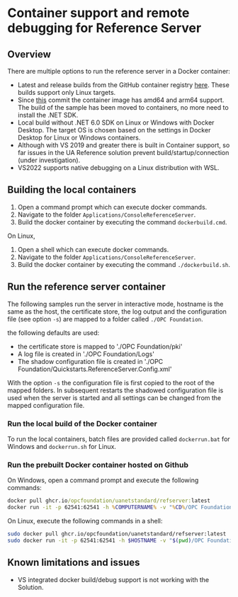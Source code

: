 # Container support and remote debugging for Reference Server #

## Overview  ##

There are multiple options to run the reference server in a Docker container:

- Latest and release builds from the GitHub container registry [here](https://github.com/OPCFoundation/UA-.NETStandard/pkgs/container/uanetstandard%2Frefserver). These builds support only Linux targets.
- Since [this](https://github.com/OPCFoundation/UA-.NETStandard/commit/61a61081f6060804b12b8f351e32a8075703263d) commit the container image has amd64 and arm64 support. The build of the sample has been moved to containers, no more need to install the .NET SDK.
- Local build without .NET 6.0 SDK on Linux or Windows with Docker Desktop. The target OS is chosen based on the settings in Docker Desktop for Linux or Windows containers.
- Although with VS 2019 and greater there is built in Container support, so far issues in the UA Reference solution prevent build/startup/connection (under investigation). 
- VS2022 supports native debugging on a Linux distribution with WSL.

## Building the local containers ##

1. Open a command prompt which can execute docker commands.
2. Navigate to the folder `Applications/ConsoleReferenceServer`.
3. Build the docker container by executing the command `dockerbuild.cmd`.

On Linux,

1. Open a shell which can execute docker commands.
2. Navigate to the folder `Applications/ConsoleReferenceServer`.
3. Build the docker container by executing the command `./dockerbuild.sh`.

## Run the reference server container

The following samples run the server in interactive mode, hostname is the same as the host, the certificate store, the log output and the configuration file (see option `-s`) are mapped to a folder called `./OPC Foundation`.

the following defaults are used: 
- the certificate store is mapped to './OPC Foundation/pki'
- A log file is created in './OPC Foundation/Logs'
- The shadow configuration file is created in './OPC Foundation/Quickstarts.ReferenceServer.Config.xml'

With the option `-s` the configuration file is first copied to the root of the mapped folders. In subsequent restarts the shadowed configuration file is used when the server is started and all settings can be changed from the mapped configuration file. 

### Run the local build of the Docker container

To run the local containers, batch files are provided called `dockerrun.bat` for Windows and `dockerrun.sh` for Linux. 

### Run the prebuilt Docker container hosted on Github

On Windows, open a command prompt and execute the following commands:
```cmd
docker pull ghcr.io/opcfoundation/uanetstandard/refserver:latest
docker run -it -p 62541:62541 -h %COMPUTERNAME% -v "%CD%/OPC Foundation:/root/.local/share/OPC Foundation" ghcr.io/opcfoundation/uanetstandard/refserver:latest -c -s
```

On Linux, execute the following commands in a shell:
```bash
sudo docker pull ghcr.io/opcfoundation/uanetstandard/refserver:latest
sudo docker run -it -p 62541:62541 -h $HOSTNAME -v "$(pwd)/OPC Foundation:/root/.local/share/OPC Foundation" ghcr.io/opcfoundation/uanetstandard/refserver:latest -c -s
```

## Known limitations and issues

- VS integrated docker build/debug support is not working with the Solution.

  
